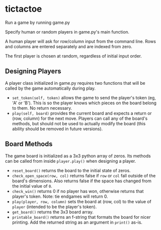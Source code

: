 # tictactoe

Run a game by running game.py

Specify human or random players in game.py's main function.

A human player will ask for row/column input from the command line. Rows and columns are entered separately and are indexed from zero.

The first player is chosen at random, regardless of initial input order.


## Designing Players

A player class initialized in game.py requires two functions that will be called by the game automatically during play.

- `set_token(self, token)` allows the game to send the player's token (eg, 'A' or 'B'). This is so the player knows which pieces on the board belong to them. No return necessary.
- `play(self, board)` provides the current board and expects a return or (row, column) for the next move. Players can call any of the board's methods, but should not be used to actually modify the board (this ability should be removed in future versions).

## Board Methods

The game board is initialized as a 3x3 python array of zeros. Its methods can be called from inside `player.play()` when designing a player.

- `reset_board()` returns the board to the initial state of zeros.
- `check_open_space(row, col)` returns false if `row` or `col` fall outside of the board's dimensions. Also returns false if the space has changed from the initial value of `0`.
- `check_win()` returns 0 if no player has won, otherwise returns that player's token. Note: tie endgames will return 0.
- `play(player, row, column)` sets the board at (row, col) to the value of `player` (intended to be the player's token).
- `get_board()` returns the 3x3 board array.
- `printable_board()` returns an f-string that formats the board for nicer printing. Add the returned string as an argument in `print()` as-is.
